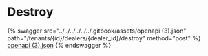 # Destroy

{% swagger src="../../../../../../.gitbook/assets/openapi (3).json" path="/tenants/{id}/dealers/{dealer_id}/destroy" method="post" %}
[openapi (3).json](<../../../../../../.gitbook/assets/openapi (3).json>)
{% endswagger %}
